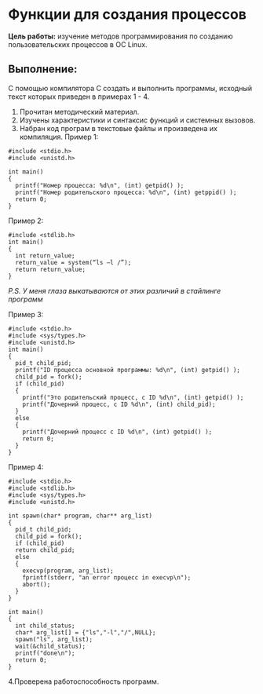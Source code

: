 # Функции для создания процессов
**Цель работы:** изучение методов программирования по созданию пользовательских процессов в ОС Linux.

## **Выполнение:**
С помощью компилятора C создать и выполнить программы, исходный текст которых приведен в примерах 1 - 4.
1. Прочитан методический материал.
2. Изучены характеристики и синтаксис функций и системных вызовов.
3. Набран код програм в текстовые файлы и произведена их компиляция.
Пример 1:
```shell
#include <stdio.h>
#include <unistd.h>

int main()
{
  printf("Номер процесса: %d\n", (int) getpid() );
  printf("Номер родительского процесса: %d\n", (int) getppid() );
  return 0;
}
```
Пример 2:
```shell
#include <stdlib.h>
int main()
{
  int return_value;
  return_value = system(“ls –l /”);
  return return_value;
}
```
_P.S. У меня глаза выкатываются от этих различий в стайлинге программ_


Пример 3:
```shell
#include <stdio.h>
#include <sys/types.h>
#include <unistd.h>
int main()
{
  pid_t child_pid;
  printf("ID процесса основной программы: %d\n", (int) getpid() );
  child_pid = fork();
  if (child_pid)
  {
    printf("Это родительский процесс, с ID %d\n", (int) getpid() );
    printf("Дочерний процесс, с ID %d\n", (int) child_pid);
  }
  else
  {
    printf("Дочерний процесс c ID %d\n", (int) getpid() );
    return 0;
  }
}
```
Пример 4:
```shell
#include <stdio.h>
#include <stdlib.h>
#include <sys/types.h>
#include <unistd.h>

int spawn(char* program, char** arg_list)
{
  pid_t child_pid;
  child_pid = fork();
  if (child_pid)
  return child_pid;
  else
  {
    execvp(program, arg_list);
    fprintf(stderr, "an error процесс in execvp\n");
    abort();
  }
}

int main()
{
  int child_status;
  char* arg_list[] = {"ls","-l","/",NULL};
  spawn("ls", arg_list);
  wait(&child_status);
  printf("done\n");
  return 0;
}
```
4.Проверена работоспособность программ.
